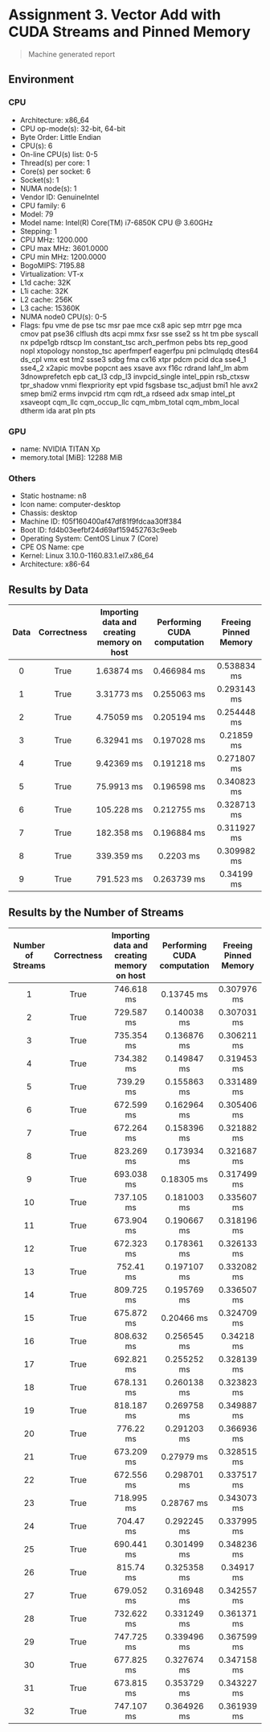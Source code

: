 # Assignment 3. Vector Add with CUDA Streams and Pinned Memory

> Machine generated report

## Environment

### CPU

- Architecture: x86_64
- CPU op-mode(s): 32-bit, 64-bit
- Byte Order: Little Endian
- CPU(s): 6
- On-line CPU(s) list: 0-5
- Thread(s) per core: 1
- Core(s) per socket: 6
- Socket(s): 1
- NUMA node(s): 1
- Vendor ID: GenuineIntel
- CPU family: 6
- Model: 79
- Model name: Intel(R) Core(TM) i7-6850K CPU @ 3.60GHz
- Stepping: 1
- CPU MHz: 1200.000
- CPU max MHz: 3601.0000
- CPU min MHz: 1200.0000
- BogoMIPS: 7195.88
- Virtualization: VT-x
- L1d cache: 32K
- L1i cache: 32K
- L2 cache: 256K
- L3 cache: 15360K
- NUMA node0 CPU(s): 0-5
- Flags: fpu vme de pse tsc msr pae mce cx8 apic sep mtrr pge mca cmov pat pse36 clflush dts acpi mmx fxsr sse sse2 ss ht tm pbe syscall nx pdpe1gb rdtscp lm constant_tsc arch_perfmon pebs bts rep_good nopl xtopology nonstop_tsc aperfmperf eagerfpu pni pclmulqdq dtes64 ds_cpl vmx est tm2 ssse3 sdbg fma cx16 xtpr pdcm pcid dca sse4_1 sse4_2 x2apic movbe popcnt aes xsave avx f16c rdrand lahf_lm abm 3dnowprefetch epb cat_l3 cdp_l3 invpcid_single intel_ppin rsb_ctxsw tpr_shadow vnmi flexpriority ept vpid fsgsbase tsc_adjust bmi1 hle avx2 smep bmi2 erms invpcid rtm cqm rdt_a rdseed adx smap intel_pt xsaveopt cqm_llc cqm_occup_llc cqm_mbm_total cqm_mbm_local dtherm ida arat pln pts

### GPU

- name: NVIDIA TITAN Xp
- memory.total [MiB]: 12288 MiB

### Others

- Static hostname: n8
- Icon name: computer-desktop
- Chassis: desktop
- Machine ID: f05f160400af47df81f9fdcaa30ff384
- Boot ID: fd4b03eefbf24d69af159452763c9eeb
- Operating System: CentOS Linux 7 (Core)
- CPE OS Name: cpe
- Kernel: Linux 3.10.0-1160.83.1.el7.x86_64
- Architecture: x86-64

## Results by Data

|Data|Correctness|Importing data and creating memory on host|Performing CUDA computation|Freeing Pinned Memory|
|:-:|:-:|:-:|:-:|:-:|
|0|True|1.63874 ms|0.466984 ms|0.538834 ms|
|1|True|3.31773 ms|0.255063 ms|0.293143 ms|
|2|True|4.75059 ms|0.205194 ms|0.254448 ms|
|3|True|6.32941 ms|0.197028 ms|0.21859 ms|
|4|True|9.42369 ms|0.191218 ms|0.271807 ms|
|5|True|75.9913 ms|0.196598 ms|0.340823 ms|
|6|True|105.228 ms|0.212755 ms|0.328713 ms|
|7|True|182.358 ms|0.196884 ms|0.311927 ms|
|8|True|339.359 ms|0.2203 ms|0.309982 ms|
|9|True|791.523 ms|0.263739 ms|0.34199 ms|

## Results by the Number of Streams

|Number of Streams|Correctness|Importing data and creating memory on host|Performing CUDA computation|Freeing Pinned Memory|
|:-:|:-:|:-:|:-:|:-:|
|1|True|746.618 ms|0.13745 ms|0.307976 ms|
|2|True|729.587 ms|0.140038 ms|0.307031 ms|
|3|True|735.354 ms|0.136876 ms|0.306211 ms|
|4|True|734.382 ms|0.149847 ms|0.319453 ms|
|5|True|739.29 ms|0.155863 ms|0.331489 ms|
|6|True|672.599 ms|0.162964 ms|0.305406 ms|
|7|True|672.264 ms|0.158396 ms|0.321882 ms|
|8|True|823.269 ms|0.173934 ms|0.321687 ms|
|9|True|693.038 ms|0.18305 ms|0.317499 ms|
|10|True|737.105 ms|0.181003 ms|0.335607 ms|
|11|True|673.904 ms|0.190667 ms|0.318196 ms|
|12|True|672.323 ms|0.178361 ms|0.326133 ms|
|13|True|752.41 ms|0.197107 ms|0.332082 ms|
|14|True|809.725 ms|0.195769 ms|0.336507 ms|
|15|True|675.872 ms|0.20466 ms|0.324709 ms|
|16|True|808.632 ms|0.256545 ms|0.34218 ms|
|17|True|692.821 ms|0.255252 ms|0.328139 ms|
|18|True|678.131 ms|0.260138 ms|0.323823 ms|
|19|True|818.187 ms|0.269758 ms|0.349887 ms|
|20|True|776.22 ms|0.291203 ms|0.366936 ms|
|21|True|673.209 ms|0.27979 ms|0.328515 ms|
|22|True|672.556 ms|0.298701 ms|0.337517 ms|
|23|True|718.995 ms|0.28767 ms|0.343073 ms|
|24|True|704.47 ms|0.292245 ms|0.337995 ms|
|25|True|690.441 ms|0.301499 ms|0.348236 ms|
|26|True|815.74 ms|0.325358 ms|0.34917 ms|
|27|True|679.052 ms|0.316948 ms|0.342557 ms|
|28|True|732.622 ms|0.331249 ms|0.361371 ms|
|29|True|747.725 ms|0.339496 ms|0.367599 ms|
|30|True|677.825 ms|0.327674 ms|0.347158 ms|
|31|True|673.815 ms|0.353729 ms|0.343227 ms|
|32|True|747.107 ms|0.364926 ms|0.361939 ms|
